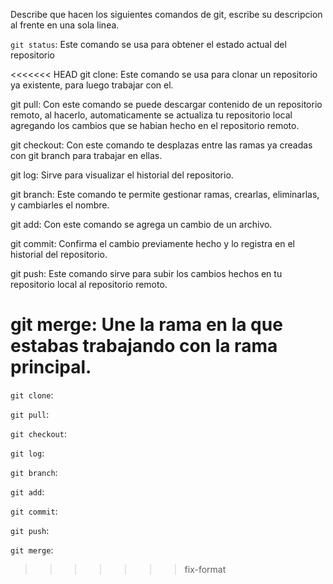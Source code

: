 Describe que hacen los siguientes comandos de git, escribe su descripcion al frente en una sola linea.

`git status`: Este comando se usa para obtener el estado actual del repositorio

<<<<<<< HEAD
git clone: Este comando se usa para clonar un repositorio ya existente, para luego trabajar con el.

git pull: Con este comando se puede descargar contenido de un repositorio remoto, al hacerlo, automaticamente se actualiza tu repositorio local agregando los cambios que se habian hecho en el repositorio remoto.

git checkout: Con este comando te desplazas entre las ramas ya creadas con git branch para trabajar en ellas.

git log: Sirve para visualizar el historial del repositorio.

git branch: Este comando te permite gestionar ramas, crearlas, eliminarlas, y cambiarles el nombre.

git add: Con este comando se agrega un cambio de un archivo.

git commit: Confirma el cambio previamente hecho y lo registra en el historial del repositorio.

git push: Este comando sirve para subir los cambios hechos en tu repositorio local al repositorio remoto.

git merge: Une la rama en la que estabas trabajando con la rama principal.
=======
`git clone`:

`git pull`:

`git checkout`:

`git log`:

`git branch`:

`git add`:

`git commit`:

`git push`:

`git merge`:
>>>>>>> fix-format
